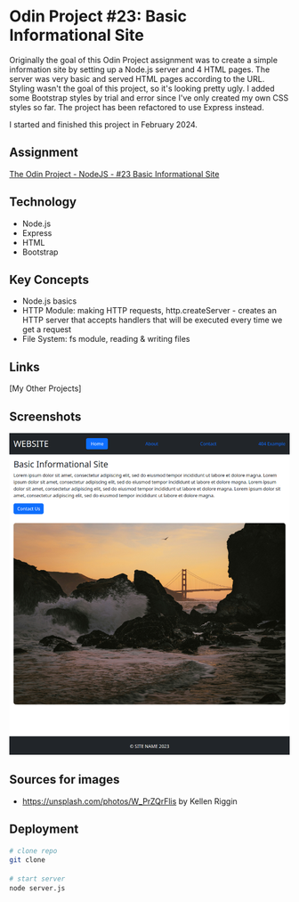 # Odin Project #23: Basic Informational Site

Originally the goal of this Odin Project assignment was to create a simple information site by setting up a Node.js server and 4 HTML pages. The server was very basic and served HTML pages according to the URL. Styling wasn't the goal of this project, so it's looking pretty ugly. I added some Bootstrap styles by trial and error since I've only created my own CSS styles so far. The project has been refactored to use Express instead.

I started and finished this project in February 2024.

## Assignment

[The Odin Project - NodeJS - #23 Basic Informational Site](https://www.theodinproject.com/lessons/nodejs-basic-informational-site)

## Technology

- Node.js
- Express
- HTML
- Bootstrap

## Key Concepts

- Node.js basics
- HTTP Module: making HTTP requests, http.createServer - creates an HTTP server that accepts handlers that will be executed every time we get a request
- File System: fs module, reading & writing files

## Links

[My Other Projects]

## Screenshots

![Desktop Screenshot](screenshots/desktop.png)

## Sources for images

- https://unsplash.com/photos/W_PrZQrFlis by Kellen Riggin

## Deployment

```bash
# clone repo
git clone

# start server
node server.js
```
